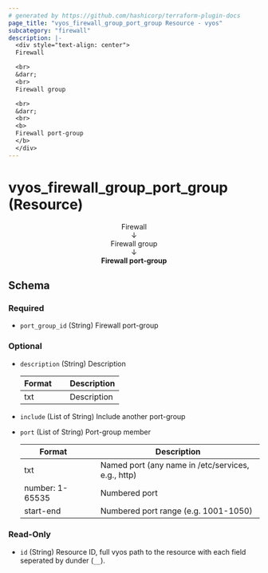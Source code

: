 ```yaml
---
# generated by https://github.com/hashicorp/terraform-plugin-docs
page_title: "vyos_firewall_group_port_group Resource - vyos"
subcategory: "firewall"
description: |-
  <div style="text-align: center">
  Firewall

  <br>
  &darr;
  <br>
  Firewall group

  <br>
  &darr;
  <br>
  <b>
  Firewall port-group
  </b>
  </div>
---
```


# vyos_firewall_group_port_group (Resource)

<div style="text-align: center">
Firewall

<br>
&darr;
<br>
Firewall group

<br>
&darr;
<br>
<b>
Firewall port-group
</b>
</div>



<!-- schema generated by tfplugindocs -->
## Schema

### Required

- `port_group_id` (String) Firewall port-group

### Optional

- `description` (String) Description

    |  Format &emsp; | Description  |
    |----------|---------------|
    |  txt  &emsp; |  Description  |
- `include` (List of String) Include another port-group
- `port` (List of String) Port-group member

    |  Format &emsp; | Description  |
    |----------|---------------|
    |  txt  &emsp; |  Named port (any name in /etc/services, e.g., http)  |
    |  number: 1-65535  &emsp; |  Numbered port  |
    |  start-end  &emsp; |  Numbered port range (e.g. 1001-1050)  |

### Read-Only

- `id` (String) Resource ID, full vyos path to the resource with each field seperated by dunder (`__`).
